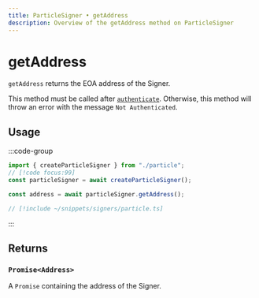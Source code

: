 ```yaml
---
title: ParticleSigner • getAddress
description: Overview of the getAddress method on ParticleSigner
---
```



# getAddress

`getAddress` returns the EOA address of the Signer.

This method must be called after [`authenticate`](/packages/aa-signers/particle/authenticate). Otherwise, this method will throw an error with the message `Not Authenticated`.

## Usage

:::code-group

```ts [example.ts]
import { createParticleSigner } from "./particle";
// [!code focus:99]
const particleSigner = await createParticleSigner();

const address = await particleSigner.getAddress();
```

```ts [particle.ts]
// [!include ~/snippets/signers/particle.ts]
```

:::

## Returns

### `Promise<Address>`

A `Promise` containing the address of the Signer.
